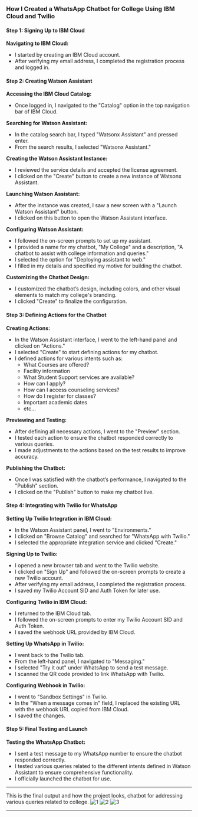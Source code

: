 
### How I Created a WhatsApp Chatbot for College Using IBM Cloud and Twilio

#### Step 1: Signing Up to IBM Cloud

**Navigating to IBM Cloud:**

   - I started by creating an IBM Cloud account.
   - After verifying my email address, I completed the registration process and logged in.

#### Step 2: Creating Watson Assistant

**Accessing the IBM Cloud Catalog:**

   - Once logged in, I navigated to the "Catalog" option in the top navigation bar of IBM Cloud.

**Searching for Watson Assistant:**

   - In the catalog search bar, I typed "Watsonx Assistant" and pressed enter.
   - From the search results, I selected "Watsonx Assistant."

**Creating the Watson Assistant Instance:**

   - I reviewed the service details and accepted the license agreement.
   - I clicked on the "Create" button to create a new instance of Watsonx Assistant.

**Launching Watson Assistant:**

   - After the instance was created, I saw a new screen with a "Launch Watson Assistant" button.
   - I clicked on this button to open the Watson Assistant interface.

**Configuring Watson Assistant:**

   - I followed the on-screen prompts to set up my assistant.
   - I provided a name for my chatbot, "My College" and a description, "A chatbot to assist with college information and queries."
   - I selected the option for "Deploying assistant to web."
   - I filled in my details and specified my motive for building the chatbot.

**Customizing the Chatbot Design:**

   - I customized the chatbot’s design, including colors, and other visual elements to match my college's branding.
   - I clicked "Create" to finalize the configuration.

#### Step 3: Defining Actions for the Chatbot

**Creating Actions:**

   - In the Watson Assistant interface, I went to the left-hand panel and clicked on "Actions."
   - I selected "Create" to start defining actions for my chatbot.
   - I defined actions for various intents such as:
     - What Courses are offered?
     - Facility information
     - What Student Support services are available?
     - How can I apply?
     - How can I access counseling services?
     - How do I register for classes?
     - Important academic dates
     - etc...

**Previewing and Testing:**

   - After defining all necessary actions, I went to the "Preview" section.
   - I tested each action to ensure the chatbot responded correctly to various queries.
   - I made adjustments to the actions based on the test results to improve accuracy.

**Publishing the Chatbot:**

   - Once I was satisfied with the chatbot’s performance, I navigated to the "Publish" section.
   - I clicked on the "Publish" button to make my chatbot live.

#### Step 4: Integrating with Twilio for WhatsApp

**Setting Up Twilio Integration in IBM Cloud:**

   - In the Watson Assistant panel, I went to "Environments."
   - I clicked on "Browse Catalog" and searched for "WhatsApp with Twilio."
   - I selected the appropriate integration service and clicked "Create."

**Signing Up to Twilio:**

   - I opened a new browser tab and went to the Twilio website.
   - I clicked on "Sign Up" and followed the on-screen prompts to create a new Twilio account.
   - After verifying my email address, I completed the registration process.
   - I saved my Twilio Account SID and Auth Token for later use.

**Configuring Twilio in IBM Cloud:**

   - I returned to the IBM Cloud tab.
   - I followed the on-screen prompts to enter my Twilio Account SID and Auth Token.
   - I saved the webhook URL provided by IBM Cloud.

**Setting Up WhatsApp in Twilio:**

   - I went back to the Twilio tab.
   - From the left-hand panel, I navigated to "Messaging."
   - I selected "Try it out" under WhatsApp to send a test message.
   - I scanned the QR code provided to link WhatsApp with Twilio.

**Configuring Webhook in Twilio:**

   - I went to "Sandbox Settings" in Twilio.
   - In the "When a message comes in" field, I replaced the existing URL with the webhook URL copied from IBM Cloud.
   - I saved the changes.

#### Step 5: Final Testing and Launch

**Testing the WhatsApp Chatbot:**

   - I sent a test message to my WhatsApp number to ensure the chatbot responded correctly.
   - I tested various queries related to the different intents defined in Watson Assistant to ensure comprehensive functionality.
   - I officially launched the chatbot for use.

---

This is the final output and how the project looks, chatbot for addressing various queries related to college.
![1](https://github.com/user-attachments/assets/525fb78c-c58d-4826-9ee3-14fbc10e1615)
![2](https://github.com/user-attachments/assets/6cc0a165-09ab-4911-ac1c-f6c73e1dc350)
![3](https://github.com/user-attachments/assets/3029e6ed-346f-4b66-96af-9c50e9a4afc1)





---
